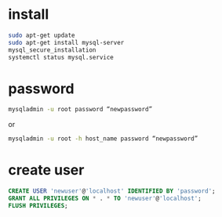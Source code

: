 # install

```bash
sudo apt-get update
sudo apt-get install mysql-server
mysql_secure_installation
systemctl status mysql.service
```

# password
```bash
mysqladmin -u root password “newpassword”
```
or
```bash
mysqladmin -u root -h host_name password “newpassword”
```

# create user

```sql
CREATE USER 'newuser'@'localhost' IDENTIFIED BY 'password';
GRANT ALL PRIVILEGES ON * . * TO 'newuser'@'localhost';
FLUSH PRIVILEGES;
```
